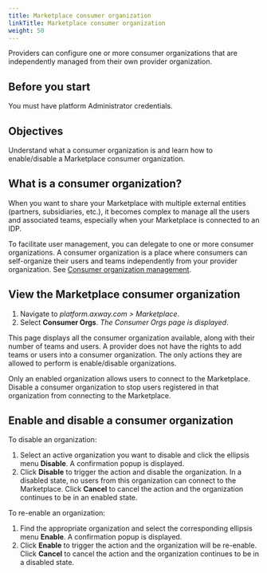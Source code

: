 ```yaml
---
title: Marketplace consumer organization
linkTitle: Marketplace consumer organization
weight: 50
---
```


Providers can configure one or more consumer organizations that are independently managed from their own provider organization.

## Before you start

You must have platform Administrator credentials.

## Objectives

Understand what a consumer organization is and learn how to enable/disable a Marketplace consumer organization.

## What is a consumer organization?

When you want to share your Marketplace with multiple external entities (partners, subsidiaries, etc.), it becomes complex to manage all the users and associated teams, especially when your Marketplace is connected to an IDP.

To facilitate user management, you can delegate to one or more consumer organizations. A consumer organization is a place where consumers can self-organize their users and teams independently from your provider organization. See [Consumer organization management](/docs/manage_marketplace/consumer_experience/consumer_organization).

## View the Marketplace consumer organization

1. Navigate to *platform.axway.com > Marketplace*.
2. Select **Consumer Orgs**. *The Consumer Orgs page is displayed*.

This page displays all the consumer organization available, along with their number of teams and users. A provider does not have the rights to add teams or users into a consumer organization. The only actions they are allowed to perform is enable/disable organizations.

Only an enabled organization allows users to connect to the Marketplace. Disable a consumer organization to stop users registered in that organization from connecting to the Marketplace.

## Enable and disable a consumer organization

To disable an organization:

1. Select an active organization you want to disable and click the ellipsis menu **Disable**. A confirmation popup is displayed.
2. Click **Disable** to trigger the action and disable the organization. In a disabled state, no users from this organization can connect to the Marketplace. Click **Cancel** to cancel the action and the organization continues to be in an enabled state.

To re-enable an organization:

1. Find the appropriate organization and select the corresponding ellipsis menu **Enable**. A confirmation popup is displayed.
2. Click **Enable** to trigger the action and the organization will be re-enable. Click **Cancel** to cancel the action and the organization continues to be in a disabled state.